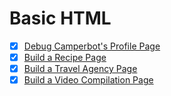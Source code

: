 # Basic HTML

- [x] [Debug Camperbot's Profile Page](./01.html)
- [x] [Build a Recipe Page](./02.html)
- [x] [Build a Travel Agency Page](./03.html)
- [x] [Build a Video Compilation Page](./04.html)
